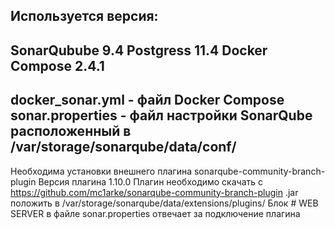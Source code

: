 Иcпользуется версия:
---
SonarQubube 9.4
Postgress 11.4
Docker Compose 2.4.1
---
docker_sonar.yml - файл Docker Compose
sonar.properties - файл настройки SonarQube расположенный в /var/storage/sonarqube/data/conf/
---
Необходима установки внешнего плагина sonarqube-community-branch-plugin
Версия плагина 1.10.0
Плагин необходимо скачать с https://github.com/mc1arke/sonarqube-community-branch-plugin 
.jar положить в /var/storage/sonarqube/data/extensions/plugins/
Блок # WEB SERVER в файле sonar.properties отвечает за подключение плагина